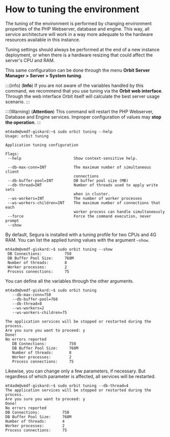 # How to tuning the environment

The tuning of the environment is performed by changing environment properties of the PHP Webserver, database and engine. This way, all service architecture will work in a way more adequate to the hardware resources available in this instance.

Tuning settings should always be performed at the end of a new instance deployment, or when there is a hardware resizing that could affect the server's CPU and RAM.

This same configuration can be done through the menu **Orbit Server Manager \> Server \> System tuning**.

:::(info) (**Info**)
If you are not aware of the variables handled by this command, we recommend that you use tuning via the **Orbit web interface**. Through the web interface Orbit itself will calculate the best server usage scenario.
:::

:::(Warning) (**Attention**)
This command will restart the PHP Webserver, Database and Engine services. Improper configuration of values may **stop the operation**.
:::

```Text
mt4adm@vmdf-giskard:~$ sudo orbit tuning --help
Usage: orbit tuning

Application tuning configuration

Flags:
 --help                       Show context-sensitive help.

 --db-max-conn=INT            The maximum number of simultaneous client
                              connections
 --db-buffer-pool=INT         DB buffer pool size (MB)
 --db-thread=INT              Number of threads used to apply write sets
                              when in cluster.
 --ws-workers=INT             The number of worker processes
 --ws-workers-children=INT    The maximum number of connections that each
                              worker process can handle simultaneously
 --force                      Force the command execution, never prompt
 --show
```

By default, Segura is installed with a tuning profile for two CPUs and 4G RAM. You can list the applied tuning values with the argument `–show`.

```Text
mt4adm@vmdf-giskard:~$ sudo orbit tuning --show
 DB Connections:          750
 DB Buffer Pool Size:     768M
 Number of threads:       8
 Worker processes:        2
 Process connections:     75
```

You can define all the variables through the other arguments.


```Text
mt4adm@vmdf-giskard:~$ sudo orbit tuning 
   --db-max-conn=750 
   --db-buffer-pool=768 
   --db-thread=8 
   --ws-workers=2 
   --ws-workers-children=75

The application services will be stopped or restarted during the process.
Are you sure you want to proceed: y
Done!
No errors reported
   DB Connections:          750
   DB Buffer Pool Size:     768M
   Number of threads:       8
   Worker processes:        2
   Process connections:     75
```

Likewise, you can change only a few parameters, if necessary. But regardless of which parameter is affected, all services will be restarted.


```Text
mt4adm@vmdf-giskard:~$ sudo orbit tuning --db-thread=4
The application services will be stopped or restarted during the process.
Are you sure you want to proceed: y
Done!
No errors reported
DB Connections:          750
DB Buffer Pool Size:     768M
Number of threads:       4
Worker processes:        2
Process connections:     75
```

